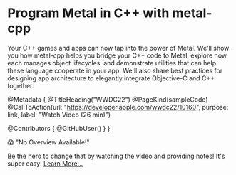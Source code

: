 # Program Metal in C++ with metal-cpp

Your C++ games and apps can now tap into the power of Metal. We'll show you how metal-cpp helps you bridge your C++ code to Metal, explore how each manages object lifecycles, and demonstrate utilities that can help these language cooperate in your app. We'll also share best practices for designing app architecture to elegantly integrate Objective-C and C++ together.

@Metadata {
   @TitleHeading("WWDC22")
   @PageKind(sampleCode)
   @CallToAction(url: "https://developer.apple.com/wwdc22/10160", purpose: link, label: "Watch Video (26 min)")

   @Contributors {
      @GitHubUser(<replace this with your GitHub handle>)
   }
}

😱 "No Overview Available!"

Be the hero to change that by watching the video and providing notes! It's super easy:
 [Learn More…](https://wwdcnotes.github.io/WWDCNotes/documentation/wwdcnotes/contributing)
